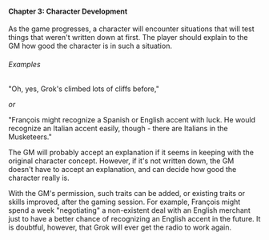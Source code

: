#### Chapter 3: Character Development

As the game progresses, a character will
encounter situations that will test things that
weren't written down at first. The player should
explain to the GM how good the character is in
such a situation.

###### Examples

"Oh, yes, Grok's climbed lots of cliffs before,"

_or_

"François might recognize a Spanish or English accent with luck.
He would recognize an Italian accent easily, though - there 
are Italians in the Musketeers."

The GM will probably accept an explanation
if it seems in keeping with the original character concept. 
However, if it's not written down,
the GM doesn't have to accept an explanation,
and can decide how good the character really is.

With the GM's permission, such traits can be
added, or existing traits or skills improved, after
the gaming session. For example, François
might spend a week "negotiating" a non-existent deal with 
an English merchant just to have 
a better chance of recognizing an English 
accent in the future. It is doubtful, however, 
that Grok will ever get the radio to work again.